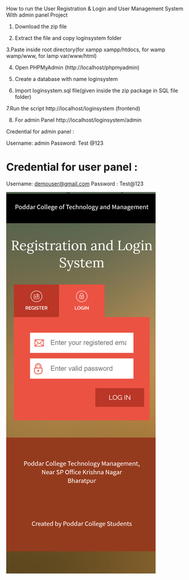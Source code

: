 How to run the User Registration & Login and User Management System With admin panel Project

1. Download the  zip file

2. Extract the file and copy loginsystem folder

3.Paste inside root directory(for xampp xampp/htdocs, for wamp wamp/www, for lamp var/www/html)

4. Open PHPMyAdmin (http://localhost/phpmyadmin)

5. Create a database with name loginsystem

6. Import loginsystem.sql file(given inside the zip package in SQL file folder)

7.Run the script http://localhost/loginsystem (frontend)

8. For admin Panel http://localhost/loginsystem/admin

Credential for admin panel :

Username: admin
Password: Test @123

# Credential for user panel : 

Username: demouser@gmail.com 
Password : Test@123



<img src = "pic1.png" > 
